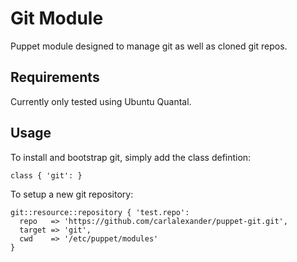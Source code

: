 # Git Module

Puppet module designed to manage git as well as cloned git repos.

## Requirements

Currently only tested using Ubuntu Quantal.

## Usage

To install and bootstrap git, simply add the class defintion:

    class { 'git': }

To setup a new git repository:

    git::resource::repository { 'test.repo':
      repo   => 'https://github.com/carlalexander/puppet-git.git',
      target => 'git',
      cwd    => '/etc/puppet/modules'
    }
